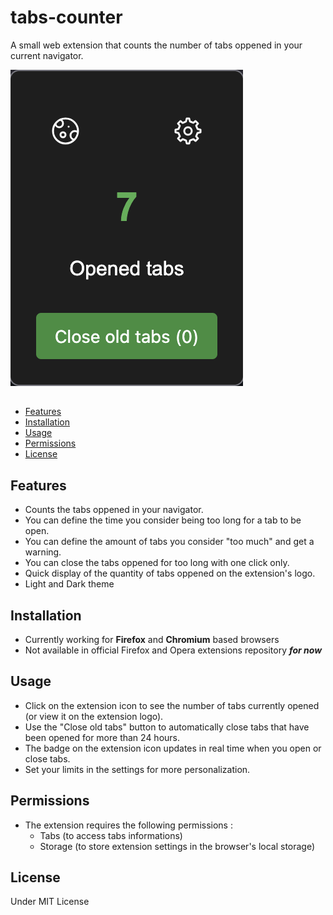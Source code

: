 # tabs-counter

A small web extension that counts the number of tabs oppened in your current navigator.

![screenshot](images/screenshot.png)

## 
- [Features](#features)
- [Installation](#installation)
- [Usage](#usage)
- [Permissions](#Permissions)
- [License](#license)


## Features
- Counts the tabs oppened in your navigator.
- You can define the time you consider being too long for a tab to be open.
- You can define the amount of tabs you consider "too much" and get a warning.
- You can close the tabs oppened for too long with one click only.
- Quick display of the quantity of tabs oppened on the extension's logo.
- Light and Dark theme
 
## Installation
- Currently working for **Firefox** and **Chromium** based browsers
- Not available in official Firefox and Opera extensions repository __*for now*__

## Usage
- Click on the extension icon to see the number of tabs currently opened (or view it on the extension logo).
- Use the "Close old tabs" button to automatically close tabs that have been opened for more than 24 hours.
- The badge on the extension icon updates in real time when you open or close tabs.
- Set your limits in the settings for more personalization.

## Permissions
- The extension requires the following permissions :
  - Tabs (to access tabs informations)
  - Storage (to store extension settings in the browser's local storage)

## License
Under MIT License
